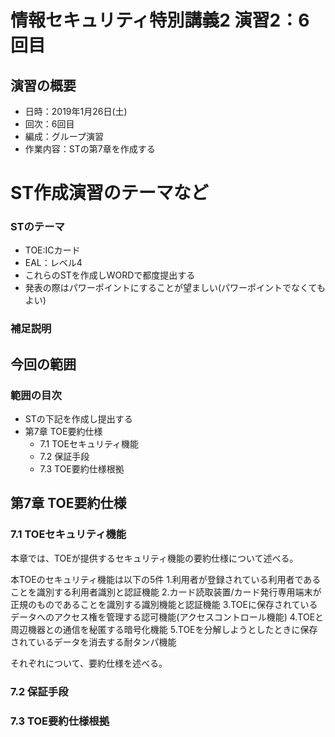 # 情報セキュリティ特別講義2 演習2：6回目
## 演習の概要
- 日時：2019年1月26日(土)
- 回次：6回目
- 編成：グループ演習
- 作業内容：STの第7章を作成する

# ST作成演習のテーマなど
### STのテーマ
- TOE:ICカード
- EAL：レベル4
- これらのSTを作成しWORDで都度提出する
- 発表の際はパワーポイントにすることが望ましい(パワーポイントでなくてもよい)

### 補足説明

## 今回の範囲
### 範囲の目次
- STの下記を作成し提出する
- 第7章 TOE要約仕様
  - 7.1 TOEセキュリティ機能
  - 7.2 保証手段
  - 7.3 TOE要約仕様根拠

## 第7章 TOE要約仕様
### 7.1 TOEセキュリティ機能
本章では、TOEが提供するセキュリティ機能の要約仕様について述べる。

本TOEのセキュリティ機能は以下の5件
1.利用者が登録されている利用者であることを識別する利用者識別と認証機能
2.カード読取装置/カード発行専用端末が正規のものであることを識別する識別機能と認証機能
3.TOEに保存されているデータへのアクセス権を管理する認可機能(アクセスコントロール機能)
4.TOEと周辺機器との通信を秘匿する暗号化機能
5.TOEを分解しようとしたときに保存されているデータを消去する耐タンパ機能

それぞれについて、要約仕様を述べる。

### 7.2 保証手段
### 7.3 TOE要約仕様根拠

